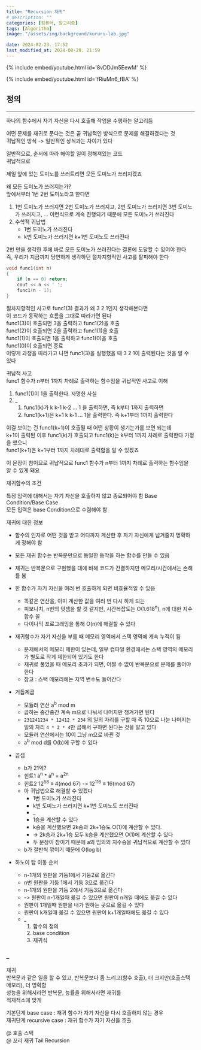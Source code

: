 ```yaml
---
title: "Recursion 재귀"
# description: ""
categories: [컴퓨터, 알고리즘]
tags: [Algorithm]
image: "/assets/img/background/kururu-lab.jpg"

date: 2024-02-23. 17:52
last_modified_at: 2024-08-29. 21:59
---
```


{% include embed/youtube.html id='8vDDJm5EewM' %}

{% include embed/youtube.html id='fRiuMn6_fBA' %}

## 정의

---

하나의 함수에서 자기 자신을 다시 호출해 작업을 수행하는 알고리듬  

어떤 문제를 재귀로 푼다는 것은 곧 귀납적인 방식으로 문제를 해결하겠다는 것  
귀납적인 방식 -> 일반적인 상식과는 차이가 있다  

일반적으로, 순서에 따라 해야할 일이 정해져있는 코드  
귀납적으로  

제일 앞에 있는 도미노를 쓰러트리면 모든 도미노가 쓰러지겠죠  

왜 모든 도미노가 쓰러지는가?  
앞에서부터 1번 2번 도미노라고 한다면  

1. 1번 도미노가 쓰러지면 2번 도미노가 쓰러지고, 2번 도미노가 쓰러지면 3번 도미노가 쓰러지고, ... 이런식으로 계속 진행되기 때문에 모든 도미노가 쓰러진다
2. 수학적 귀납법
   - 1번 도미노가 쓰러진다
   - k번 도미노가 쓰러지면 k+1번 도미노도 쓰러진다

2번 만을 생각한 후에 바로 모든 도미노가 쓰러진다는 결론에 도달할 수 있어야 한다  
즉, 우리가 지금까지 당연하게 생각하던 절차지향적인 사고를 탈피해야 한다  

```cpp
void func1(int n)
{
	if (n == 0) return;
	cout << n << ' ';
	func1(n - 1);
}
```

절차지향적인 사고로 func1(3) 결과가 왜 3 2 1인지 생각해본다면  
이 코드가 동작하는 흐름을 그대로 따라가면 된다  
func1(3)이 호출되면 3을 출력하고 func1(2)을 호출  
func1(2)이 호출되면 2을 출력하고 func1(1)을 호출  
func1(1)이 호출되면 1을 출력하고 func1(0)을 호출  
func1(0)이 호출되면 종료  
이렇게 과정을 따라가고 나면 func1(3)을 실행했을 때 3 2 1이 출력된다는 것을 알 수 있다  

귀납적 사고  
func1 함수가 n부터 1까지 차례로 출력하는 함수임을 귀납적인 사고로 이해  

1. func1(1)이 1을 출력한다. 자명한 사실
2. _
   1. func1(k)가 k k-1 k-2 ... 1 을 출력하면, 즉 k부터 1까지 출력하면
   2. func1(k+1)은 k+1 k k-1 ... 1을 출력한다. 즉 k+1부터 1까지 출력한다

이걸 보이는 건 func1(k+1)이 호출될 때 어떤 상황이 생기는가를 보면 되는데  
k+1이 출력된 이후 func1(k)가 호출되고 func1(k)는 k부터 1까지 차례로 출력한다 가정을 했으니  
func1(k+1)은 k+1부터 1까지 차례대로 출력함을 알 수 있겠죠  

이 문장이 참이므로 귀납적으로 func1 함수가 n부터 1까지 차례로 출력하는 함수임을 알 수 있게 돼요  

재귀함수의 조건  

특정 입력에 대해서는 자기 자신을 호출하지 않고 종료되어야 함 Base Condition/Base Case  
모든 입력은 base Condition으로 수렴해야 함  

재귀에 대한 정보  

- 함수의 인자로 어떤 것을 받고 어디까지 계산한 후 자기 자신에게 넘겨줄지 명확하게 정해야 함
- 모든 재귀 함수는 반복문만으로 동일한 동작을 하는 함수를 만들 수 있음
- 재귀는 반복문으로 구현했을 대에 비해 코드가 간결하지만 메모리/시간에서는 손해를 봄
- 한 함수가 자기 자신을 여러 번 호출하게 되면 비효율적일 수 있음
  - 똑같은 연산을, 이미 계산한 값을 여러 번 다시 하게 되는
  - 피보나치, n번의 덧셈을 할 것 같지만, 시간복잡도는 O(1.618<sup>n</sup>), n에 대한 지수함수 꼴
  - 다이나믹 프로그래밍을 통해 O(n)에 해결할 수 있다
- 재귀함수가 자기 자신을 부를 때 메모리 영역에서 스택 영역에 계속 누적이 됨
  - 문제에서의 메모리 제한이 있는데, 일부 컴파일 환경에서는 스택 영역의 메모리가 별도로 작게 제한되어 있기도 한다
  - 재귀로 풀었을 때 메모리 초과가 되면, 어쩔 수 없이 반목문으로 문제를 풀어야 한다
  - 참고 : 스택 메모리에는 지역 변수도 들어간다

- 거듭제곱
  - 모듈러 연산 a<sup>b</sup> mod m
  - 곱하는 중간중간 계속 m으로 나눠서 나머지만 챙겨가면 된다
  - `231241234 * 12412 * 234` 의 일의 자리를 구할 때 즉 10으로 나눈 나머지는 일의 자리 `4 * 2 * 4`만 곱해서 구하면 된다는 것을 알고 있다
  - 모듈러 연산에서는 10이 그냥 m으로 바뀐 것
  - a<sup>b</sup> mod d를 O(b)에 구할 수 있다

- 곱셈
  - b가 21억?
  - 힌트1 a<sup>n</sup> * a<sup>n</sup> = a<sup>2n</sup>
  - 힌트2 12<sup>58</sup> ≡ 4(mod 67) -> 12<sup>116</sup> ≡ 16(mod 67)
  - 아 귀납법으로 해결할 수 있겠다
    - 1번 도미노가 쓰러진다
    - k번 도미노가 쓰러지면 k+1번 도미노도 쓰러진다
    - _
    - 1승을 계산할 수 있다
    - k승을 계산했으면 2k승과 2k+1승도 O(1)에 계산할 수 있다.
    - -> 2k승과 2k+1승 모두 k승을 계산했으면 O(1)에 계산할 수 있다
    - 두 문장이 참이기 때문에 a의 임의의 지수승을 귀납적으로 계산할 수 있다
  - b가 절반씩 깎이기 때문에 O(log b)

- 하노이 탑 이동 순서
  - n-1개의 원판을 기둥1에서 기둥2로 옮긴다
  - n번 원판을 기둥 1에서 기둥 3으로 옮긴다
  - n-1개의 원판을 기둥 2에서 기둥3으로 옮긴다
  - -> 원판이 n-1개일때 옮길 수 있으면 원판이 n개일 때에도 옮길 수 있다
  - 원판이 1개일때 원판을 내가 원하는 곳으로 옮길 수 있다
  - 원판이 k개일때 옮길 수 있으면 원판이 k+1개일때에도 옮길 수 있다
  - _
    1. 함수의 정의
    2. base condition
    3. 재귀식

### _

재귀  
반복문과 같은 일을 할 수 있고, 반복문보다 좀 느리고(함수 호출), 더 크지만(호출스택 메모리), 더 명확함  
성능을 위해서라면 반복문, 능률을 위해서라면 재귀를  
적재적소에 맞게  

기본단계 base case : 재귀 함수가 자기 자신을 다시 호출하지 않는 경우  
재귀단계 recursive case : 재귀 함수가 자기 자신을 호출  

@ 호출 스택  
@ 꼬리 재귀 Tail Recursion  
